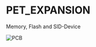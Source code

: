 # PET_EXPANSION
Memory, Flash and SID-Device


![PCB]((https://github.com/cbmuser/PET_EXPANSION/blob/main/images/pet_expansion_top.jpg))

